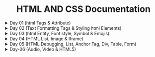 
<div align="center">
<h1>HTML AND CSS Documentation</h1>
</div>
<details>
<summary>Day 01 (html Tags & Attribute)</summary>

### 1. **Tags and Attributes**
    
HTML tags define the structure of the webpage. Attributes provide additional information about elements.
    
### Types of Tags:
    
- **Container Tag**: A tag that has both an opening and closing part.
        - Example:
        In this example, the `<p>` tag is a container tag with an opening tag `<p>` and a closing tag `</p>`.
            
    ```html
            <p>Content goes here</p>
            
    ```
            
    - **Empty Tag**: A tag that doesn’t require a closing tag.
        - Example:
        The `<hr>` tag is an empty tag that creates a horizontal line.
            
            ```html
            <hr>
            
            ```
            
    
    ### Tag Syntax:
    
    - **Opening Tag**: The starting part of an element. It contains the tag name enclosed in angle brackets. Example: `<h1>`.
    - **Closing Tag**: The ending part of an element. It is similar to the opening tag but includes a forward slash. Example: `</h1>`.
    - **Element**: The entire structure including the opening tag, content, and closing tag.
        - Example: `<h1>HTML Day 01</h1>`. This is an element consisting of the `<h1>` opening tag, content, and `</h1>` closing tag.
    
    ### Why Do We Use Attributes?
    
    Attributes provide additional information about an element, such as how it should behave or appear. They are written inside the opening tag. For example:
    
    ```html
    <h3 align="center">Day 01</h3>
    
    ```
    
    Here, the `align` attribute centers the heading text.
    
    ---
    
    ### 2. **Inside the `<head>` Tag**
    
    The `<head>` tag contains metadata and resources that are important for the browser but not directly displayed on the webpage. Let’s go over the different elements in the head.
    
    ### Metadata Tags:
    
    - **`<meta charset="UTF-8">`**: Defines the character set for the document as UTF-8, which supports multiple languages and characters.
        - Code:
            
            ```html
            <meta charset="UTF-8">
            
            ```
            
    - **`<meta http-equiv="X-UA-Compatible" content="ID=edge">`**: Ensures compatibility with the latest version of Internet Explorer.
        - Code:
            
            ```html
            <meta http-equiv="X-UA-Compatible" content="ID=edge">
            
            ```
            
    - **`<meta name="viewport" content="width=device-width, initial-scale=1.0">`**: Sets the viewport to match the device’s width and ensures the content is scaled properly on different screens.
        - Code:
            
            ```html
            <meta name="viewport" content="width=device-width, initial-scale=1.0">
            
            ```
            
    - **`<meta name="description" content="html">`**: Provides a brief description of the webpage, which is used by search engines for ranking.
        - Code:
            
            ```html
            <meta name="description" content="html">
            
            ```
            
    - **`<meta name="keywords" content="html, HTML">`**: Contains keywords that describe the content of the webpage, helping search engines index the page.
        - Code:
            
            ```html
            <meta name="keywords" content="html, HTML">
            
            ```
            
    - **`<meta name="author" content="Tumpa Moni Mim">`**: Specifies the author of the webpage.
        - Code:
            
            ```html
            <meta name="author" content="Tumpa Moni Mim">
            
            ```
            
    
    ### Title Tag:
    
    The `<title>` tag defines the title of the webpage, which is displayed in the browser tab.
    
    - Code:
        
        ```html
        <title>Tumpa Moni Mim</title>
        
        ```
        
    
    ### Link Tag (Optional):
    
    If you want to link an external resource such as a CSS file, you use the `<link>` tag. This wasn’t included in your code, but an example would look like:
    
    - Code:
        
        ```html
        <link rel="stylesheet" href="styles.css">
        
        ```
        
    
    ### Style Tag (Optional):
    
    The `<style>` tag allows you to write internal CSS styles. Here’s an example:
    
    - Code:
        
        ```html
        <style>
            h1 {
                color: blue;
            }
        </style>
        
        ```
        
    
    ---
    
    ### 3. **Headings, Paragraphs, Align Attribute, and Horizontal Rule**
    
    ### Headings:
    
    There are six levels of headings in HTML, from `<h1>` (the largest) to `<h6>` (the smallest). Your code includes all of them:
    
    - Code:
        
        ```html
        <h1>HTML day 01</h1>
        <h2>HTML day 01</h2>
        <h3>HTML day 01</h3>
        <h4>HTML day 01</h4>
        <h5>HTML day 01</h5>
        <h6>HTML day 01</h6>
        
        ```
        
    
    ### Paragraph:
    
    Paragraphs in HTML are created using the `<p>` tag, which defines a block of text.
    
    - Code:
        
        ```html
        <p>Lorem ipsum dolor sit amet consectetur adipisicing elit...</p>
        
        ```
        
    
    ### Align Attribute:
    
    In your example, the `align` attribute is used in the `<h3>` tag to center the text. The `align` attribute has been deprecated in HTML5, and it's recommended to use CSS for alignment, but here’s how it works in your code:
    
    - Code:
        
        ```html
        <h3 align="center">Day 01</h3>
        
        ```
        
    
    ### Horizontal Rule (`<hr>`):
    
    The `<hr>` tag creates a horizontal line to visually separate content. It is an empty tag, so it doesn’t require a closing tag.
    
    - Code:
        
        ```html
        <hr>
        
        ```
        
    
    ---
    
    ### Full Example of Code:
    
    ```html
    <!DOCTYPE html>
    <html lang="en">
    <head>
        <meta charset="UTF-8">
        <meta name="viewport" content="width=device-width, initial-scale=1.0">
        <meta http-equiv="X-UA-Compatible" content="ID=edge">
        <meta name="description" content="html">
        <meta name="keywords" content="html, HTML">
        <meta name="author" content="Tumpa Moni Mim">
        <title>Tumpa Moni Mim</title>
    </head>
    <body>
    
        <h3 align="center">Day 01 <br>
            Basic Structure of HTML</h3>
        <hr>
    
        <!-- Headings -->
        <h1>HTML day 01</h1>
        <h2>HTML day 01</h2>
        <h3>HTML day 01</h3>
        <h4>HTML day 01</h4>
        <h5>HTML day 01</h5>
        <h6>HTML day 01</h6>
    
        <!-- Paragraph -->
        <p>Lorem ipsum dolor sit amet consectetur adipisicing elit. Recusandae, sequi iste quae error perferendis impedit eos...</p>
    
        <hr>
    
    </body>
    </html>
    ```
    
    ### Output of Code:
    
    ![1](https://i.imgur.com/imjkpuM.png)

</details>

<details>
<summary>Day 02 (Text Formatting Tags & Styling html Elements)</summary>

- 
    ### 1. **Styling HTML Elements**
    
    In this section, here are both internal CSS in the `<style>` tag and inline styles in the `<body>` and `<h1>` tags.
    
    ### Example: Body Styling
    
    ```html
    <body style="color: white;">
    ```
    
    ### **Property**:
    
    - The **property** in CSS refers to an aspect or characteristic of the element that you want to style or control. It describes **what** you want to change, such as the color, font size, width, or margin of an HTML element.
    
    ### **Value**:
    
    - The **value** in CSS specifies **how** you want to change the property. It defines the actual setting for the property, like the specific color, size, or spacing. Values are specific to the property they are assigned to, and different properties can accept different types of values.
    - **Property**: `color`
    - **Value**: `white`
    - **Explanation**: This inline CSS is setting the default text color for the entire page to white. Inline styling applies only to the specific element it is defined on.
    
    ### Example: Styling in `<style>` tag
    
    ```html
    h1 {
      color: rgb(255, 255, 255);
      text-align: center;
    }
    ```
    
    - **Property**: `color`
    - **Value**: `rgb(255, 255, 255)`
    - **Explanation**: This defines the color of the `<h1>` text using the RGB color code for white.
    - **Property**: `text-align`
    - **Value**: `center`
    - **Explanation**: Aligns the text to the center of the page.
    
    ---
    
    ### 2. **Text Formatting Tags**
    
    ### a) **Bold and Strong**
    
    ```html
    <b>This is a bold Text</b> <br>
    <strong>This is strong Text </strong><br>
    ```
    
    - **`<b>`**: Displays the text in bold. It is primarily used for visual styling, without implying importance.
    - **`<strong>`**: Also displays text in bold, but this tag has semantic meaning, indicating that the text is of strong importance.
    
    ### b) **Italic and Emphasized Text**
    
    ```html
    <i>This is a italic text</i> <br />
    <em>This is an emphasize text</em> <br />
    ```
    
    - **`<i>`**: Italicizes the text. It’s mainly used for styling purposes without conveying emphasis.
    - **`<em>`**: Italicizes the text and adds emphasis to it, implying that the text is important.
    
    ### c) **Underline**
    
    ```html
    <u>This is an italic text</u> <br />
    ```
    
    - **`<u>`**: Underlines the text. It's used to emphasize or draw attention to a specific part of the text.
    
    ### d) **Superscript and Subscript**
    
    ```html
    (a+b) <sup>2</sup>=a<sup>2</sup>+2ab+b <sup>2</sup> <br>
    H<sub>2</sub>O <br>
    ```
    
    - **`<sup>`**: Superscript text. It raises the text slightly above the normal text level, useful for powers or footnotes (e.g., a²).
    - **`<sub>`**: Subscript text. It lowers the text below the normal text line, often used for chemical formulas (e.g., H₂O).
    
    ### e) **Preformatted Text**
    
    ```html
    <pre>
        This is a
          life changing documentation
        Read,learn, enjoy
          ofcourse share with others
    </pre>
    
    ```
    
    - **`<pre>`**: Preformatted text. The text inside this tag maintains all spaces and line breaks, displaying it exactly as written in the code.
    
    ### f) **Strike-through Text**
    
    ```html
    <strike>This is a strike text</strike><br>
    
    ```
    
    - **`<strike>`**: Draws a line through the text, indicating that it's no longer valid or has been "struck out."
    
    ### g) **Deleted Text**
    
    ```html
    <del>This is a deleted text</del> <br />
    ```
    
    - **`<del>`**: Displays text with a line through it, marking it as deleted or no longer relevant.
    
    ### h) **Abbreviation**
    
    ```html
    <abbr title="google is a search engine">Google</abbr> <br />
    
    ```
    
    - **`<abbr>`**: Defines an abbreviation or acronym. When the user hovers over the text (Google), the full meaning or explanation appears (e.g., "google is a search engine").
    
    ### i) **Address**
    
    ```html
    <address>561, ABC road, Dhaka-1216, Bangladesh</address><br>
    
    ```
    
    - **`<address>`**: Used to display contact information or address. It's typically styled in italics and may include email, physical address, or any contact details.
    
    ### j) **Blockquote**
    
    ```html
    <blockquote>
        <p>Lorem ipsum dolor sit amet, consectetur adipiscing elit. Sed varius</p>
        <footer>John Doe</footer>
    </blockquote>
    
    ```
    
    - **`<blockquote>`**: Defines a section quoted from another source. Browsers typically indent this section.
    - **`<footer>`**: Represents the source of the quotation (e.g., John Doe) at the end of the blockquote.
    
    ---
    
    ### 3. **Combining Tags**
    
    You can combine tags inside one another to apply multiple formatting styles.
    
    ### Example: Bold and Italic Combined
    
    ```html
    <b>bold. <i> italic and bold</i></b> <br />
    
    ```
    
    - **Explanation**: This text combines both the `<b>` and `<i>` tags, making "bold." bold and "italic and bold" both italicized and bold.
    
    ### 4. **Line Breaks**
    
    In between most of the examples, you have included the `<br>` tag, which adds a line break between different text elements.
    
    ### Example:
    
    ```html
    <br>
    ```
    
    - **`<br>`**: Adds a break between lines of text.
    
    ---
    
    ### Full Comment of Code:
    
    ```html
    <!DOCTYPE html>
    <html lang="en">
    <head>
        <meta charset="UTF-8">
        <meta http-equiv="X-UA-Compatible" content="chrome">
        <meta name="viewport" content="width=device-width, initial-scale=1.0">
        <title>Styling HTML Elements</title>
        <style>
            /* Set background color of the entire page */
            body {
              background-color: #323032; /* Property: background-color, Value: #323032 (dark grey) */
            }
    
            /* Style for the h1 header */
            h1 {
              color: rgb(255, 255, 255); /* Property: color, Value: rgb(255, 255, 255) for white */
              text-align: center; /* Property: text-align, Value: center (aligns text in the middle of the page) */
            }
          </style>
    </head>
    <body style="color: white;"> <!-- Inline styling, color property set to white for the body text -->
        <h1 style="color: white;">Bangladesh</h1> <!-- Inline styling for h1 header, color set to white -->
    
        <!-- Bold and strong tags are quite similar -->
        <b>This is a bold Text</b> <br> <!-- Bold text using <b> tag -->
        <strong>This is strong Text </strong><br> <!-- Strong importance, also makes text bold -->
    
        <!-- Italic and emphasize tags are quite similar -->
        <i>This is an italic text</i> <br /> <!-- Italic text using <i> tag -->
        <em>This is an emphasize text</em> <br /> <!-- Emphasize text, also makes it italicized -->
    
        <!-- Underline text -->
        <u>This is an underline text</u> <br /> <!-- Underlines the text using <u> tag -->
    
        <!-- Tags can be nested inside each other -->
        <b>bold. <i> italic and bold</i></b> <br /> <!-- Combines bold and italic styles -->
    
        <!-- Strike-through text -->
        <strike>This is a strike text</strike><br> <!-- Adds a strike-through line over the text -->
    
        <!-- Superscript example -->
        (a+b) <sup>2</sup>=a<sup>2</sup>+2ab+b <sup>2</sup> <br> <!-- Superscript for mathematical power -->
    
        <!-- Subscript example -->
        H<sub>2</sub>O <br> <!-- Subscript for chemical formulas like H2O -->
    
        <!-- Highlight important text -->
        <mark>Important task should be highlighted</mark> <br /> <!-- Highlights text with background color -->
    
        <!-- Deleted text -->
        <del>This is a deleted text</del> <br /> <!-- Displays text with a line through it, indicating deletion -->
    
        <!-- Preformatted text, maintains spaces and line breaks -->
        <pre>
            This is a
              life-changing documentation
            Read, learn, enjoy
              of course, share with others
        </pre> <!-- Preformatted text preserves the original formatting -->
    
        <!-- Abbreviation with a tooltip -->
        <abbr title="Google is a search engine">Google</abbr> <br> <!-- Abbreviation with a full explanation on hover -->
    
        <!-- Address block -->
        <address>561, ABC road, Dhaka-1216, Bangladesh</address><br> <!-- Used for contact information or physical address -->
    
        <!-- Blockquote, typically indented -->
        <blockquote>
            <p>Lorem ipsum dolor sit amet, consectetur adipiscing elit. Sed varius</p> <!-- Quoted text -->
            <footer>John Doe</footer> <!-- Source of the quote -->
        </blockquote>
    
    </body>
    </html>
    ```
    
    ### Output of Code: 
    ![1](https://i.imgur.com/N92Y1z3.png)
</details>

<details>
    <summary>Day 03 (html Entity, Font style, Symbol & Emojis) </summary>

- 
    ### Description:
    
    1. **Bangla Writing:**
        
        ```html
        <h4>শুভ রাত্রি</h4>
        
        ```
        
        - This line displays the text "শুভ রাত্রি" (meaning "Good Night" in Bengali) inside an `<h4>` heading tag, written using the **Avro keyboard** for typing Bengali.
    2. **Entities:**
        - Entities are used to display special characters in HTML that have reserved meanings. For example, `&lt;` is used to display `<` and `&gt;` to display `>`.
        
        ```html
        <p>Hello &nbsp; &nbsp; &nbsp; Bangladesh</p>
        &lt; hello &gt;<p>
        &ltcc;Hi&gtcc;<p>
        &DoubleVerticalBar; Bye Bye &DoubleVerticalBar;
        <footer>&copy; Tumpa Moni Mim</footer>
        
        ```
        
        - `&nbsp;`: Adds non-breaking spaces between "Hello" and "Bangladesh".
        - `&lt;` and `&gt;`: Displays the angle brackets `<` and `>` around the word "hello".
        - `&copy;`: Displays the copyright symbol © followed by "Tumpa Moni Mim".
        - `&DoubleVerticalBar;`: Displays the double vertical bar `‖`, used here in the phrase "Bye Bye".
    3. **Symbols and Emoji:**
        
        ```html
        &#9749;  <!-- Displays a coffee cup emoji ☕ -->
        &#11093; <!-- Displays a heavy large circle emoji ⭕ -->
        &#127803; <!-- Displays a sunflower emoji 🌻 -->
        
        ```
        
        - `&#9749;`: Displays the ☕ (coffee cup) emoji.
        - `&#11093;`: Displays the ⭕ (heavy large circle) emoji.
        - `&#127803;`: Displays the 🌻 (sunflower) emoji.
    4. **Font Styling:**
        
        ```html
        <p style="background-color: rgb(50, 49, 49); color: white; font-size: 28px; font-family: monospace;">Font Style</p>
        
        ```
        
        - This paragraph uses inline styling to apply specific font and background styles:
            - `background-color: rgb(50, 49, 49)`: Sets the background color to a dark shade.
            - `color: white`: Changes the text color to white.
            - `font-size: 28px`: Makes the font size 28 pixels.
            - `font-family: monospace`: Sets the font family to monospace, a fixed-width font where each character takes up the same amount of space.
    
    ---
    
    ### Entity Explanation:
    
    Entities are used in HTML to represent special characters that have a specific meaning in the markup language, preventing them from being interpreted as part of the code. Here are some of the entities used in the code:
    
    - ****: Represents a non-breaking space, useful for adding extra spaces between text without collapsing.
    - **©**: Represents the copyright symbol `©`.
    - **<**: Represents the less-than symbol `<`.
    - **>**: Represents the greater-than symbol `>`.
    - **∥**: Represents the double vertical bar symbol `‖`, used as a separator.
    
    ### Symbols & Emoji:
    
    HTML allows you to represent symbols and emoji using numeric character references, such as `&#9749;` for the ☕ (coffee cup) emoji. These are typically displayed as visual symbols across different platforms.
    
    ### Font Styling:
    
    Font styling controls the visual appearance of text. In the given code:
    
    - Background color (`background-color`) defines the background shade of the text.
    - Text color (`color`) defines the color of the text itself.
    - Font size (`font-size`) determines how large the text appears.
    - Font family (`font-family`) sets the style of the text, with "monospace" providing equal space for each character, useful for readability in code or aligned text.
    
    **Sources for adding symbol, icons and emoji**
    
    - Unicode character website: [https://unicode-table.com/en/](https://unicode-table.com/en/)
    - W3School emoji link: [https://www.w3schools.com/charsets/ref_emoji.asp](https://www.w3schools.com/charsets/ref_emoji.asp)
    - iconfinder icon link: [https://www.iconfinder.com/](https://www.iconfinder.com/)
    - Pick image from [unsplash](https://unsplash.com/)
    - Choose color from
        - [colorhunt](https://colorhunt.co/)
        - [imagecolorpicker](https://imagecolorpicker.com/)
        - [htmlcolorcodes](https://htmlcolorcodes.com/)
    
    ### Code Snippet:
    
    ```html
    <!DOCTYPE html>
    <html lang="en">
    <head>
        <meta charset="UTF-8">
        <meta name="viewport" content="width=device-width, initial-scale=1.0">
        <title>Document</title>
    </head>
    <body>
    
        <!-- Bangla writing -->
        <h4>শুভ রাত্রি</h4>
    
        <!-- entity -->
        <p>Hello &nbsp; &nbsp; &nbsp; Bangladesh</p>
        &lt; hello &gt;<p>
        &ltcc;Hi&gtcc;<p>
        &DoubleVerticalBar; Bye Bye &DoubleVerticalBar;
        <footer>&copy; Tumpa Moni Mim</footer>
    
        <!-- symbol and emoji -->
    
        &#9749;
        &#11093;
        &#127803;
    
        <!-- font styling -->
    
        <p style="background-color: rgb(50, 49, 49); color: white; font-size: 28px; font-family: monospace;">Font Style</p>
    </body>
    </html>
    
    ``` 
    ### Output of Code: 
    ![1](https://i.imgur.com/h1ElZcO.png)
</details>
<details>
<summary>Day 04 (HTML List, Image & Iframe)</summary>
   
- 
    ### **1. LISTS in HTML**
    
    HTML supports two main types of lists: Ordered and Unordered lists.
    
    ### **Ordered List (`<ol>`)**
    
    - **Description**: An ordered list is used to display items in a specific order. Each item in the list is numbered by default, but we can change the numbering style using attributes.
    - **Attributes**:
        - **start**: This attribute specifies the number (or letter) the list should start from. By default, ordered lists start at 1, but you can change it to any number or letter.
        - **type**: This attribute changes the numbering style of the list. It can be:
            - `1` for regular numbers (default).
            - `a` for lowercase letters.
            - `A` for uppercase letters.
            - `i` for lowercase Roman numerals.
            - `I` for uppercase Roman numerals.
    - **Example**:
        
        ```html
        <!--Regular Ordered List-->
        <h2>Courses List</h2>
        <ol>
        	<li>Operating System</li>
        	<li>Software Engineering</li>
          <li>Graphics Design</li>
        </ol>
        
        <!--Ordered List Starting at 4-->
        <h2>Additional Courses List</h2>
        <ol start="4">
          <li>Theory of Computing</li>
          <li>AI</li>
          <li>Web3 Programming</li>
        </ol>
        
        <!--Lowercase Letters-->
        <h2>a Courses</h2>
        <ol type="a">
        	<li>Sociology</li>
          <li>Psychology</li>
        </ol>>
        
        <!--Uppercase Letters-->
        <h2>A Courses</h2>
        <ol type="A">
        	<li>Physic</li>
        	<li>Chemistry</li>
        </ol>
        
        <h2>Roman Numerals</h2>
        <ol type="I">
          <li>Country</li>
          <li>City</li>
        </ol>
        
        ```
        
        In these examples:
        
        - The first list is a simple numbered list starting at 1.
        - The second list starts numbering at 4 instead of 1.
        - The third list uses lowercase letters (`a, b, c...`) instead of numbers.
        - The fourth list uses uppercase letters ( `A, B, C...` ).
        - The last list uses  Roman numerals (`I, II, III...`).
    
    ### **Unordered List (`<ul>`)**
    
    - **Description**: An unordered list is used when the order of items doesn’t matter. Instead of numbers, it uses bullets or other symbols to display each list item.
    - **Attributes**:
        - **type**: This attribute defines the bullet style for the list. It can be:
            - `disc` for solid bullet points (default).
            - `circle` for hollow circle bullets.
            - `square` for square bullets.
    - **Example**:
        
        ```html
        <!--Regular Unordered List-->
        <h2>Fruit</h2>
        <ul>
        	<li>Mango</li>
        	<li>Guava</li>
        </ul>
        
        <!--Circle Bullets-->
        <h2>Color</h2>
        <ul type="circle">
        	<li>Red</li>
        	<li>Purple</li>
        </ul>
        
        <!--Square Bullets-->
        <h2>Flower</h2>
        <ul type="square">
        	<li>Lavender</li>
        	<li>Tulip</li>
        </ul>
        
        ```
        
        In these examples:
        
        - The first list uses the default solid bullet.
        - The second list uses hollow circle bullets.
        - The third list uses square-shaped bullets.
    
    ### **Nested List**

    A **nested list** is a list within another list, and it is represented in HTML using `<ul>` (unordered list) or `<ol>` (ordered list) tags. In this case, you used an unordered list `<ul>`. Each item in the list is marked by a bullet point.

    - **Outer List**:
    - The outer list has two main categories:
        1. **Frontend Development**: Focuses on the development of the user interface (UI).
        2. **Backend Development**: Handles the server-side, databases, and application logic.
    - **Inner Lists**:
    - **Frontend Development**:
        - Contains three technologies:
            1. **HTML**: The language used to structure the content on a webpage.
            2. **CSS**: The styling language to design and layout web pages.
            3. **JavaScript**: A programming language for adding interactivity.
    - **Backend Development**:
        - Contains two technologies for server-side development:
            1. **Node.js**: A JavaScript runtime that allows server-side scripting.
            2. **Express.js**: A web framework for Node.js to build web applications.
        - Another nested list is inside **Backend Development** for **Databases**, containing:
            1. **MySQL**: A relational database management system.
            2. **MongoDB**: A NoSQL database system for handling large amounts of unstructured data.

    ### **Definition List**

    A **definition list** is a list of terms and their corresponding definitions. It is represented in HTML using `<dl>` (definition list), `<dt>` (definition term), and `<dd>` (definition description) tags.

    - **Terms and Descriptions**:
    - **HTML**:
        - **Term**: HyperText Markup Language.
        - **Description**: It is the standard language used to create and structure web pages.
    - **CSS**:
        - **Term**: Cascading Style Sheets.
        - **Description**: It is used to add styles like colors, fonts, and layout to HTML elements.
    - **JavaScript**:
        - **Term**: A programming language.
        - **Description**: It allows you to create dynamic, interactive effects such as animations, form validations, and real-time updates on web pages.
    ---
    
    ### **2. IMAGE Tag (`<img>`)**
    
    The `<img>` tag is used to insert an image into your HTML document. It is a self-closing tag, which means it doesn't need a closing tag like `<img></img>`.
    
    - **Attributes**:
        - **src**: Specifies the source of the image, either from your local files (e.g., `cat.jpg`) or from a web URL (e.g., `https://example.com/image.jpg`).
        - **alt**: Provides alternative text that describes the image if it can't be displayed (useful for accessibility).
        - **height** and **width**: Control the size of the image in pixels.
        - **border**: Adds a border around the image. You can specify the width of the border in pixels.
        - **title**: Displays a tooltip text when you hover over the image.
        - **align**: Specifies the alignment of the image (e.g., `left`, `right`, `center`).
        - **vspace**: Adds vertical spacing around the image (above and below).
        - **hspace**: Adds horizontal spacing around the image (left and right).
    - **Example**:
        
        ```html
        <h2>Image with Border, Spacing, and Title</h2>
         <img src="cat.jpg" alt="Cat" height="300px" width="400px" border="20px" title="Tumpa" align="left" hspace="20px" vspace="20px" >
        
        ```
        
        **Explanation**:
        
        - `src="cat.jpg"`: Loads an image named `cat.jpg` from the same folder.
        - `alt="Cat"`: Displays this text if the image cannot be loaded.
        - `height="300"` and `width="400"`: Sets the image size to 300x400 pixels.
        - `border="20"`: Adds a 20-pixel wide border around the image.
        - `title="Tumpa"`: Displays "Tumpa" when you hover over the image.
        - `align="left"`: Aligns the image to the left side of the content.
        - `hspace="20"` and `vspace="20"`: Adds 20px of space around the image horizontally and vertically.
    
    ---
    
    ### **3. IFRAME (`<iframe>`)**
    
    An iframe is used to embed other HTML documents or web content within your current webpage. It's like showing a mini browser window inside your page.
    
    - **Attributes**:
        - **src**: Specifies the URL of the page or content to display inside the iframe.
        - **height** and **width**: Set the height and width of the iframe in pixels.
        - **frameborder**: Defines whether or not the iframe should have a border (`1` for yes, `0` for no).
        - **allowfullscreen**: Allows the iframe to display content in full-screen mode (commonly used for videos).
        - **referrerpolicy**: Specifies how much information about the current page is sent to the embedded content.
    
    ### **Embedding a YouTube Video**
    
    You can use an iframe to embed a YouTube video by specifying the video URL.
    
    - **Example**:
        
        ```html
        <h2>Embedded YouTube Video</h2>
        <iframe width="400" height="300" src="https://www.youtube.com/embed/zsYMgmb2oCM?si=_bkWRcEtnom1lMef" title="YouTube video player" frameborder="0" allow="accelerometer; autoplay; clipboard-write; encrypted-media; gyroscope; picture-in-picture; web-share" referrerpolicy="strict-origin-when-cross-origin" allowfullscreen>
        </iframe>
        
        ```
        
        **Explanation**:
        
        - `src="<https://www.youtube.com/embed/zsYMgmb2oCM?si=_bkWRcEtnom1lMef>"`: The link to the YouTube video you want to embed.
        - `allowfullscreen`: Allows the user to view the video in full-screen mode.
        - The other attributes control the size and behavior of the iframe.
    
    ### **Embedding a Website**
    
    You can also embed a webpage in an iframe.
    
    - **Example**:
        
        ```html
        <h2>Embedded Prothom Alo Website</h2>
        <iframe src="<https://www.prothomalo.com/>" frameborder="0" height="300" width="400">
        </iframe>
        
        ```
        
        **Explanation**:
        
        - `src="<https://www.prothomalo.com/>"`: Embeds the homepage of the Prothom Alo website.
        - The `frameborder="0"` removes the border around the iframe.
        - `height="300"` and `width="400"` control the size of the iframe.
    
    ---
    
    ### **Summary**
    
    - **Lists**: HTML supports ordered (`<ol>`) and unordered (`<ul>`) lists. Ordered lists are numbered, while unordered lists use bullets.
    - **Image Tag (`<img>`)**: This tag embeds images in your webpage. You can control the image size, add borders, and position it using attributes like `src`, `alt`, `height`, `width`, etc.
    - **Iframe (`<iframe>`)**: Iframes are used to embed external content like websites or videos into your webpage. You can adjust the size and appearance using attributes like `src`, `height`, `width`, and `frameborder`.

    ### Output of Code: 
    ![1](https://i.imgur.com/Qjgar8a.png)
    ![3](https://i.imgur.com/MEnzw0N.png)
    ![2](https://i.imgur.com/0rnO2AW.png)

</details>

<details>
    <summary>Day 05 (HTML Debugging, List, Anchor Tag, Div, Table, Form)</summary>
    
-   ## **Debugging**
    
    
    - Inspect Element: Within the browser developer tools, the "Inspect Element" feature allows you to examine and modify the HTML structure in real-time. You can navigate through the document tree, view CSS styles, and experiment with changes to identify and fix layout or formatting issues.
    - Use Comments: Insert comments (`<!-- ... -->`) within your HTML code to temporarily remove or isolate sections of code that might be causing issues. This helps you narrow down the problematic area and identify the source of the problem.
    - After writing your html code you can check the validity on this website [https://validator.w3.org/](https://validator.w3.org/)
    
    ## **Lists in HTML with Attributes**
    
    Lists in HTML are used to group related items together. HTML provides various types of lists to represent different kinds of information: ordered lists, unordered lists, and definition lists. Each type of list has attributes that can modify its behavior or appearance. Here’s a detailed explanation of each type with relevant attributes:
    
    ### **Ordered List (`<ol>`)**
    
    An ordered list is created to list programming subjects. There are two `<ol>` tags:
    
    - The first list starts with items numbered 1, 2, and 3.
    - The second list starts at number 4, containing links (both internal and external).
    
    **Key Code Snippet for Ordered List:**
    
    ```html
    <h1>Subject List</h1>
    <ol>
        <li>C</li>
        <li>C++</li>
        <li>OOP</li>
    </ol>
    
    ```
    
    ### **Unordered List (`<ul>`)**
    
    The unordered list is created using the `<ul>` tag, with each subject represented as an item in the list (`<li>`). The list contains three subjects:
    
    - PHP
    - Java
    - Web3
    
    An unordered list is used because there is no specific ranking or order of importance among the items.
    
    **Code Snippet:**
    
    ```html
    <ul>
        <li>PHP</li>
        <li>Java</li>
        <li>Web3</li>
    </ul>
    
    ```
    
    - The `<ul>` element creates the list, and the `<li>` elements represent the individual items (subjects) in the list.
    - Unordered lists typically display with bullet points.
    
    ---
    
    ### **Hyperlinks**
    
    Links are a fundamental aspect of web navigation, enabling users to move from one webpage to another or to different sections within a page. HTML uses anchor tags (`<a>`) to create hyperlinks. Here’s an in-depth look at links and navigation:
    
    ### **Attributes Used in Anchor Tags:**
    
    1. **`href`**:
        - **Description:** Specifies the URL or file path that the link points to. It is required for all anchor tags.
        - **Example:**
            
            ```html
            <a href="list.html">Internal Hyperlink</a>
            
            ```
            
    2. **`target`**:
        - **Description:** Specifies where to open the linked document. The common values are:
            - `_blank`: Opens the link in a new tab or window.
            - `_self`: Opens the link in the same tab or window (default behavior).
            - `_parent`: Opens the link in the parent frame.
            - `_top`: Opens the link in the full body of the window.
        - **Example:**
            
            ```html
            <a href="<https://github.com/tumpamim07>" target="_blank">External Hyperlink</a>
            
            ```
            
    3. **`title`** (Optional):
        - **Description:** Provides additional information about the link, often displayed as a tooltip when the user hovers over the link.
        - **Example:**
            
            ```html
            <a href="list.html" title="View the list of subjects">Title of Hyperlink</a>
            
            ```
            
    4. **`download`** (Optional):
        - **Description:** When added, the link will prompt the user to download the file instead of navigating to it. The value of this attribute can define the default file name.
        - **Example:**
            
            ```html
            <a href="html_tutorial.pdf">Download PDF</a>
            ```
            
    5. **`type`** (Optional):
        - **Description:** Specifies the media type of the linked document. This is helpful when linking to files other than HTML, such as images or documents.
        - **Example:**
            
            ```html
            <a href="image.png" type="image/png">Image Link</a>
            
            ```
            
    
    ### **Full Example of Anchor Tag with All Attributes:**
    
    ```html
    <ol start="4">
          <li>
            <a href="list.html" target="_blank">Internal Hyperlink</a> (<a
              href="/accessible_table.html"
              >Table</a
            >
            <a href="/directory/contact.html">Contact</a>
            <a href="../Day-01 (HTML Tags & Attribute)/index.html"
              >Other Directory</a
            >) <br />
          </li>
    
          <li>
            <a href="https://github.com/tumpamim07" target="_blank"
              >External Hyperlink</a
            >
          </li>
          <li>
            <a href="list.html" title="View the list of subjects"
              >Title of Hyperlink</a
            >
          </li>
          <li><a href="html_tutorial.pdf">Download PDF</a></li>
          <li><a href="table.png" type="image/png">Image Link</a></li>
        </ol>
    ```
    
    ### Output of the Code
    ![anchot tag](https://i.imgur.com/HdkGvLG.png)
    
    ### **Summary of Attributes:**
    
    - **`href`**: Specifies the URL or path of the linked document.
    - **`target`**: Defines where to open the link (same window, new tab, etc.).
    - **`title`**: Adds a tooltip that appears when hovering over the link.
    - **`download`**: Prompts a download instead of navigating.
    - **`type`**: Defines the media type of the linked file.
    
    These attributes allow you to customize how the link behaves and provides extra information for the user and browser.
    
    ### **`<div>` Elements with Inline Styling**
    
    Three `<div>` elements are used to create sections, each with a different background color, height, and width. Inline CSS is used for the following properties:
    
    - `background-color`: Sets the background color for each div.
    - `height`: Specifies the height of each div (100px).
    - `width`: Makes each div fill the entire width of the page (`100%`).
    
    **Key Code Snippet for `<div>` Elements:**
    
    ```html
    <div id="div1" style="background-color: rgb(248, 121, 16); height: 100px; width: 100%;">
        <p>Inside div 1</p>
    </div>
    
    <div id="div2" style="background-color: rgb(140, 72, 247); height: 100px; width: 100%;">
        <p>Inside div 2</p>
    </div>
    
    <div id="div3" style="background-color: rgb(242, 116, 194); height: 100px; width: 100%;">
        <p>Inside div 3</p>
    </div>
    
    ```
    
    ### Output of the Code
    ![index](https://i.imgur.com/XqLjVbW.png)
    
    ---
    
    ### Table
    
    ### **`<table>` Tag:**
    
    The `<table>` tag defines an HTML table. In this case, it contains student details, and it's styled using the `style` defined inside the `<head>` tag.
    
    **Code Snippet:**
    
    ```html
    <table>
        <caption>Student Details</caption>
        <thead>
            <tr>
                <th>ID</th>
                <th>Name</th>
                <th>GPA</th>
            </tr>
        </thead>
        <tbody>
            <tr>
                <td>1</td>
                <td>Urmi</td>
                <td>3.98</td>
            </tr>
            <tr>
                <td>02</td>
                <td>Nila</td>
                <td>3.99</td>
            </tr>
            <tr>
                <td>03</td>
                <td>Nira</td>
                <td>3.74</td>
            </tr>
        </tbody>
    </table>
    
    ```
    
    ### **`<caption>` Tag:**
    
    The `<caption>` tag adds a title to the table. It is used to describe the content of the table, making it more accessible and readable. In this case, the caption is *"Student Details"*.
    
    **Code Snippet:**
    
    ```html
    <caption>Student Details</caption>
    
    ```
    
    ### **`<thead>` Tag:**
    
    The `<thead>` tag is used to group the header content of the table. It contains the column headers, which provide a label for each column.
    
    **Code Snippet:**
    
    ```html
    <thead>
        <tr>
            <th>ID</th>
            <th>Name</th>
            <th>GPA</th>
        </tr>
    </thead>
    
    ```
    
    ### **`<tr>` Tag (Inside `<thead>`):**
    
    The `<tr>` tag defines a row in the table. In this case, it creates a single row for the column headers (ID, Name, GPA).
    
    **Code Snippet:**
    
    ```html
    <tr>
        <th>ID</th>
        <th>Name</th>
        <th>GPA</th>
    </tr>
    
    ```
    
    ### **`<th>` Tag:**
    
    The `<th>` tag defines a header cell in the table. It is typically bold and centered by default. In this case, the `<th>` tags are used for the three column headers: ID, Name, and GPA.
    
    **Code Snippet:**
    
    ```html
    <th>ID</th>
    <th>Name</th>
    <th>GPA</th>
    
    ```
    
    ### **`<tbody>` Tag:**
    
    The `<tbody>` tag groups the body content of the table, i.e., the actual data (rows) under the headers. Each row contains the student data.
    
    **Code Snippet:**
    
    ```html
    <tbody>
        <tr>
            <td>1</td>
            <td>Urmi</td>
            <td>3.98</td>
        </tr>
        <tr>
            <td>02</td>
            <td>Nila</td>
            <td>3.99</td>
        </tr>
        <tr>
            <td>03</td>
            <td>Nira</td>
            <td>3.74</td>
        </tr>
    </tbody>
    
    ```
    
    ### **`<tr>` Tag (Inside `<tbody>`):**
    
    Each `<tr>` tag inside the `<tbody>` tag represents a row of data for the students. Each row corresponds to one student's details, containing three cells: ID, Name, and GPA.
    
    **Code Snippet:**
    
    ```html
    <tr>
        <td>1</td>
        <td>Urmi</td>
        <td>3.98</td>
    </tr>
    
    ```
    
    ### **`<td>` Tag:**
    
    The `<td>` tag defines a standard data cell in a table. It is used inside the `<tr>` tag to contain individual pieces of data. In this case, the data includes the student IDs, names, and GPAs.
    
    **Code Snippet:**
    
    ```html
    <td>1</td>
    <td>Urmi</td>
    <td>3.98</td>
    
    ```
    
    ### Summary:
    
    - **`<table>`**: Defines the table structure.
    - **`<caption>`**: Adds a title to the table.
    - **`<thead>`**: Contains the table headers (`<th>` for each column).
    - **`<tbody>`**: Contains the actual data rows (`<td>` for each cell).
    - **`<tr>`**: Creates rows in the table.
    - **`<td>` and `<th>`**: Define individual cells, with `<th>` used for headers and `<td>` for data.
    
    ### **CSS Styling Explanation (Applied to the Table Elements):**
    
    - **Table Style:**
        - `border: 2px solid black;`: Adds a black border around the table and cells.
        - `border-spacing: 15px;`: Adds 15px spacing between table cells.
        - `height` and `width`: Set the table's dimensions.
    - **`th, td` Style:**
        - `padding: 15px;`: Adds padding inside the table cells to make the content more readable.
        - `border: 2px solid black;`: Each cell has a 2px black border.
    - **`tr` Style:**
        - `text-align: center;`: Centers the text inside each row.
    
    ---
    
    ### **Complete Code:**
    
    Here’s the complete body of the table along with all the key tags described above:
    
    ```html
    <body>
        <!-- table -->
        <table>
            <caption>Student Details</caption>
            <thead>
                <tr>
                    <th>ID</th>
                    <th>Name</th>
                    <th>GPA</th>
                </tr>
            </thead>
            <tbody>
                <tr>
                    <td>1</td>
                    <td>Urmi</td>
                    <td>3.98</td>
                </tr>
    
                <tr>
                    <td>02</td>
                    <td>Nila</td>
                    <td>3.99</td>
                </tr>
    
                <tr>
                    <td>03</td>
                    <td>Nira</td>
                    <td>3.74</td>
                </tr>
            </tbody>
        </table>
    </body>
    
    ```
    
    ### Output of the Code
    ![table](https://i.imgur.com/3eqhM0u.png)
    
    ---
    
    ### `colspan` and `rowspan` in HTML Tables
    
    ### 1. **`colspan`** (Column Span)
    
    The `colspan` attribute allows a cell to span across multiple columns.
    
    ### Example:
    
    Let's look at a table with the `colspan` attribute:
    
    ```html
    <table>
        <thead>
            <tr>
                <th>ID</th>
                <th>Name</th>
                <th colspan="2">Phone</th> <!-- spans across 2 columns -->
            </tr>
        </thead>
        <tbody>
            <tr>
                <td>001</td>
                <td>Urmi</td>
                <td>014</td>
                <td>017</td>
            </tr>
            <tr>
                <td>002</td>
                <td>Niya</td>
                <td>013</td>
                <td>017</td>
            </tr>
        </tbody>
    </table>
    
    ```
    
    - The table header `Phone` spans across two columns because of `colspan="2"`.
    - This means that instead of having separate headers for each phone number, you have one `Phone` header that covers two data columns.
    - The rows beneath it (`Urmi` and `Niya`) have two separate columns for phone numbers.
    
    ---
    
    ### 2. **`rowspan`** (Row Span)
    
    The `rowspan` attribute allows a cell to span across multiple rows.
    
    ### Example:
    
    Now, let's look at an example with `rowspan`:
    
    ```html
    <table>
        <thead>
            <tr>
                <th>ID</th>
                <th>Name</th>
                <th colspan="2">Phone</th> <!-- spans across 2 columns -->
            </tr>
        </thead>
        <tbody>
            <tr>
                <td>001</td>
                <td>Urmi</td>
                <td>014</td>
                <td rowspan="3">017</td> <!-- spans across 3 rows -->
            </tr>
            <tr>
                <td>002</td>
                <td>Niya</td>
                <td>013</td>
            </tr>
            <tr>
                <td>003</td>
                <td>Rubi</td>
                <td>014</td>
            </tr>
        </tbody>
    </table>
    
    ```
    
    - The cell containing the value `017` in the third column is using `rowspan="3"`, meaning it spans across 3 rows.
    - So, instead of having the `017` value appear in each row individually, it appears only once and stretches across all three rows.
    
    ---
    
    ### Key Differences:
    
    - **`colspan`** is used when you want a cell to span multiple columns (horizontal stretching).
    - **`rowspan`** is used when you want a cell to span multiple rows (vertical stretching).
    
    ### Example Visualization:
    
    If you visualize the table structure, the first table with `colspan` will look like this:
    
    For `rowspan`, the table looks like this:
    
    In this second table, `017` spans vertically across all three rows.
    
    ### Conclusion:
    
    - **`colspan`** is used to combine multiple columns under one cell.
    - **`rowspan`** is used to combine multiple rows under one cell.
    
    ### Output of the Code
    ![rowspan colspan](https://i.imgur.com/Qx9jor3.png)
    
    ---
    
    ### Accessible HTML Table
    
    Accessibility in web design ensures that websites are usable by people of all abilities and disabilities. An accessible table provides clear structure and semantics so screen readers and other assistive technologies can easily interpret the data.
    
    ### Key Components for Accessibility:
    
1. **`<caption>` Element**:
    The `<caption>` element provides a description or title for the table. It helps screen readers understand the table's purpose.
        
    ```html
        <caption>Students Info</caption>
        
    ```
        
    - This caption, "Students Info", gives context to what the table represents.

2. **`<colgroup>` and `<col>`**:
    The `<colgroup>` and `<col>` elements allow you to apply styles or properties to specific columns. This enhances readability and helps assistive technologies identify column structures.
        
    ```html
        <colgroup>
            <col span="3" style="background-color: burlywood;" />
        </colgroup>
        
    ```
        
    - Here, the background color `burlywood` is applied to all three columns to help visually distinguish them. It improves clarity for users with visual impairments by providing a subtle visual cue.
3. **`<th>` with `scope` Attribute**:
    The `scope` attribute is used inside the `<th>` (table header) elements to explicitly define which cells the header refers to (columns or rows).
        
    ```html
        <thead>
            <tr>
                <th scope="col">ID</th>
                <th scope="col">Name</th>
                <th scope="col">GPA</th>
            </tr>
        </thead>
        
    ```
        
    - `scope="col"` tells assistive technologies that these headers apply to the columns. This is useful for visually impaired users using screen readers, allowing them to understand which header corresponds to which data in the columns.
4. **Row Headers with `scope="row"`**:
    The `<th>` tag is also used in the body of the table to identify row headers. These act as labels for the rows, and the `scope="row"` attribute ensures that screen readers associate the data cells in the row with this header.
        
    ```html
        <tr>
            <th scope="row">010</th>
            <td>Urmi</td>
            <td>3.99</td>
        </tr>
        
    ```
        
    - `scope="row"` tells screen readers that this header applies to the row it is in, so users can easily follow the data.
    
    ### Explanation of Accessibility Features:
    
    1. **`<caption>`**: Provides context about the table for all users, particularly useful for screen readers.
    2. **`scope="col"`**: Defines column headers, so screen readers know these headers apply to the columns.
    3. **`scope="row"`**: Defines row headers, so assistive technologies can connect the row data with the appropriate header.
    4. **`<colgroup>` and `<col>`**: Enhances readability by applying styles to entire columns.
    
    ### Benefits of Accessibility Features:
    
    - **Improved Usability**: By using proper headings and scopes, it ensures that all users, including those with disabilities, can navigate the table effectively.
    - **Screen Reader Support**: These features provide clear navigation paths for screen readers, helping users identify relationships between headers and data cells.
    - **Visual Distinction**: Applying styles like background colors can help users with visual impairments or color blindness to distinguish table sections more easily.
    
    ### Complete Code Example with Accessibility Features:
    
    ```html
    <!DOCTYPE html>
    <html lang="en">
    <head>
        <meta charset="UTF-8">
        <meta name="viewport" content="width=device-width, initial-scale=1.0">
        <title>Accessible Table</title>
    </head>
    <body>
        <header>
            <h1>HTML Table</h1>
        </header>
        <main>
            <table>
                <caption>Students Info</caption> <!-- Table caption for description -->
                <colgroup>
                    <col span="3" style="background-color: burlywood;" /> <!-- Styling columns -->
                </colgroup>
                <thead>
                    <tr>
                        <th scope="col">ID</th> <!-- Column header with scope="col" -->
                        <th scope="col">Name</th>
                        <th scope="col">GPA</th>
                    </tr>
                </thead>
                <tbody>
                    <tr>
                        <th scope="row">010</th> <!-- Row header with scope="row" -->
                        <td>Urmi</td>
                        <td>3.99</td>
                    </tr>
    
                    <tr>
                        <td scope="row">011</td>
                        <td>Tonny</td>
                        <td>3.55</td>
                    </tr>
    
                    <tr>
                        <td scope="row">010</td>
                        <td>Laizu</td>
                        <td>3.65</td>
                    </tr>
                </tbody>
            </table>
        </main>
    </body>
    </html>
    ```
    
    ### Output of the Code
    ![accessible_table](https://i.imgur.com/iCfeoPw.png)
    
    ---
    
    ### **Form Basics**
    
    Forms are essential for collecting user input on web pages. HTML provides a variety of elements to create forms and handle user input effectively. Here’s a detailed explanation of the form elements, input types, and form attributes:
    
    ### 1. **Text Input Field**
    
    ```html
    <label for="name">Name:</label>
    <input type="text" id="name" name="name">
    
    ```
    
    - **`<input type="text">`**: A single-line text box for inputting text.
    - **`name`**: Identifies the input field for data submission.
    - **`id`**: Used for the label to reference the input field.
    
    ---
    
    ### 2. **Password Input Field**
    
    ```html
    <label for="password">Password:</label>
    <input type="password" id="password" name="password">
    
    ```
    
    - **`<input type="password">`**: Masks the input with dots or asterisks, typically used for password entry.
    
    ---
    
    ### 3. **Email Input Field**
    
    ```html
    <label for="email">Email:</label>
    <input type="email" id="email" name="email">
    
    ```
    
    - **`<input type="email">`**: Ensures the input is in the format of an email (e.g., [name@example.com](mailto:name@example.com)).
    
    ---
    
    ### 4. **Date Input Field**
    
    ```html
    <label for="dob">Date of Birth:</label>
    <input type="date" id="dob" name="dob">
    
    ```
    
    - **`<input type="date">`**: Provides a date picker interface for selecting a date.
    
    ---
    
    ### 5. **Radio Buttons**
    
    ```html
    <label>Gender:</label>
    <input type="radio" id="male" name="gender" value="male">
    <label for="male">Male</label>
    <input type="radio" id="female" name="gender" value="female">
    <label for="female">Female</label>
    
    ```
    
    - **`<input type="radio">`**: Allows users to select one option from a group. All radio buttons with the same `name` are grouped together.
    
    ---
    
    ### 6. **Checkboxes**
    
    ```html
    <label>Choose your hobbies:</label>
    <input type="checkbox" id="reading" name="hobby" value="reading">
    <label for="reading">Reading</label>
    <input type="checkbox" id="traveling" name="hobby" value="traveling">
    <label for="traveling">Traveling</label>
    
    ```
    
    - **`<input type="checkbox">`**: Lets users select multiple options.
    
    ---
    
    ### 7. **Dropdown (Select Menu)**
    
    ```html
    <label for="country">Country:</label>
    <select id="country" name="country">
      <option value="us">USA</option>
      <option value="uk">UK</option>
      <option value="canada">Canada</option>
    </select>
    
    ```
    
    - **`<select>`**: Defines a dropdown list.
    - **`<option>`**: Defines the options inside the dropdown.
    
    ---
    
    ### 8. **Text Area**
    
    ```html
    <label for="comments">Comments:</label>
    <textarea id="comments" name="comments" rows="4" cols="50"></textarea>
    
    ```
    
    - **`<textarea>`**: Used for multi-line text input, such as comments or descriptions.
    
    ---
    
    ### 9. **File Input**
    
    ```html
    <label for="profile">Upload your profile picture:</label>
    <input type="file" id="profile" name="profile">
    
    ```
    
    - **`<input type="file">`**: Allows users to upload files (e.g., images, documents).
    
    ---
    
    ### 10. **Submit Button**
    
    ```html
    <input type="submit" value="Submit">
    
    ```
    
    - **`<input type="submit">`**: Submits the form data to the server.
    
    ---
    
    ### 11. **Reset Button**
    
    ```html
    <input type="reset" value="Reset">
    
    ```
    
    - **`<input type="reset">`**: Resets all form fields to their default values.
    
    ---
    
    ### 12. **Button**
    
    ```html
    <button type="button">Click Me</button>
    
    ```
    
    - **`<button>`**: Defines a clickable button, often used for JavaScript events or for submitting forms.
    
    ---
    
    ### **Example**
    
    ```html
    <!DOCTYPE html>
    <html lang="en">
    <head>
        <meta charset="UTF-8">
        <meta name="viewport" content="width=device-width, initial-scale=1.0">
        <title>Form Example</title>
    </head>
    <body>
        <form action="submit.php" method="post">
            <!-- Text Input -->
            <label for="name">Name:</label>
            <input type="text" id="name" name="name" required>
            <br><br>
    
            <!-- Email Input -->
            <label for="email">Email:</label>
            <input type="email" id="email" name="email" required>
            <br><br>
    
            <!-- Date Input -->
            <label for="dob">Date of Birth:</label>
            <input type="date" id="dob" name="dob">
            <br><br>
    
            <!-- Radio Buttons -->
            <label>Gender:</label>
            <input type="radio" id="male" name="gender" value="male">
            <label for="male">Male</label>
            <input type="radio" id="female" name="gender" value="female">
            <label for="female">Female</label>
            <br><br>
    
            <!-- Checkbox -->
            <label>Choose your hobbies:</label>
            <input type="checkbox" id="reading" name="hobby" value="reading">
            <label for="reading">Reading</label>
            <input type="checkbox" id="traveling" name="hobby" value="traveling">
            <label for="traveling">Traveling</label>
            <br><br>
    
            <!-- Dropdown -->
            <label for="country">Country:</label>
            <select id="country" name="country">
                <option value="us">USA</option>
                <option value="uk">UK</option>
                <option value="canada">Canada</option>
            </select>
            <br><br>
    
            <!-- Text Area -->
            <label for="comments">Comments:</label>
            <textarea id="comments" name="comments" rows="4" cols="50"></textarea>
            <br><br>
    
            <!-- File Upload -->
            <label for="profile">Upload your profile picture:</label>
            <input type="file" id="profile" name="profile">
            <br><br>
    
            <!-- Password Input -->
            <label for="password">Password:</label>
            <input type="password" id="password" name="password">
            <br><br>
    
            <!-- Submit Button -->
            <input type="submit" value="Submit">
    
            <!-- Reset Button -->
            <input type="reset" value="Reset">
        </form>
    </body>
    </html>
    ```
    
    **Common Input Types**:
    
    - `text`: Single-line text input.
    - `password`: Password input (masked characters).
    - `email`: Email address input.
    - `number`: Numeric input.
    - `date`: Date input.
    - `checkbox`: Checkbox input
    - `radio`: Radio button input.
    - `submit`: Submit button.
    - `reset`: Reset button.
    
    ---
    
    ### **Form Attributes**
    
    HTML form attributes define various behaviors and characteristics of a form element. Let's go through some of the most important form attributes with examples:
    
    ---
    
    ### 1. **`action` Attribute**
    
    - Specifies the URL where the form data will be sent upon submission.
    
    **Example:**
    
    ```html
    <form action="/submit_form.php">
        <label for="name">Name:</label>
        <input type="text" id="name" name="name">
        <input type="submit" value="Submit">
    </form>
    
    ```
    
    - In this example, when the form is submitted, the data will be sent to `/submit_form.php`.
    
    ---
    
    ### 2. **`method` Attribute**
    
    - Defines how the form data should be submitted. The two common methods are:
        - **`GET`**: Data is appended to the URL.
        - **`POST`**: Data is sent as part of the HTTP request body (recommended for sensitive data).
    
    **Example:**
    
    ```html
    <form action="/submit_form.php" method="post">
        <label for="email">Email:</label>
        <input type="email" id="email" name="email">
        <input type="submit" value="Submit">
    </form>
    
    ```
    
    - This form will use the **`POST`** method, which is better for security since the data is not visible in the URL.
    
    ---
    
    ### 3. **`enctype` Attribute**
    
    - Used when the form includes file uploads. It specifies how the form data should be encoded. The common value is **`multipart/form-data`**, which is necessary for file uploads.
    
    **Example:**
    
    ```html
    <form action="/upload.php" method="post" enctype="multipart/form-data">
        <label for="file">Choose a file:</label>
        <input type="file" id="file" name="file">
        <input type="submit" value="Upload">
    </form>
    
    ```
    
    - This form will allow users to upload a file.
    
    ---
    
    ### 4. **`target` Attribute**
    
    - Specifies where to display the response after the form is submitted.
        - **`_self`**: Default, loads in the same tab.
        - **`_blank`**: Opens in a new tab.
        - **`_parent`**: Loads in the parent frame.
        - **`_top`**: Loads in the full body of the window.
    
    **Example:**
    
    ```html
    <form action="/submit_form.php" target="_blank">
        <label for="name">Name:</label>
        <input type="text" id="name" name="name">
        <input type="submit" value="Submit">
    </form>
    
    ```
    
    - The form response will be opened in a **new tab** (`_blank`).
    
    ---
    
    ### 5. **`autocomplete` Attribute**
    
    - Controls whether a form should automatically complete input fields based on the user's past inputs.
        - **`on`**: Enables autocomplete (default).
        - **`off`**: Disables autocomplete.
    
    **Example:**
    
    ```html
    <form action="/submit_form.php" autocomplete="off">
        <label for="username">Username:</label>
        <input type="text" id="username" name="username">
        <input type="submit" value="Submit">
    </form>
    
    ```
    
    - The form's autocomplete is turned off, so the browser won't suggest previously entered values.
    
    ---
    
    ### 6. **`novalidate` Attribute**
    
    - Disables the HTML5 form validation that occurs when the form is submitted.
    
    **Example:**
    
    ```html
    <form action="/submit_form.php" novalidate>
        <label for="email">Email:</label>
        <input type="email" id="email" name="email">
        <input type="submit" value="Submit">
    </form>
    
    ```
    
    - No form validation will be performed when this form is submitted, even if the input types (like email) require specific formats.
    
    ---
    
    ### 7. **`name` Attribute**
    
    - The `name` attribute defines the name of the form. This is helpful when the form is accessed via JavaScript.
    
    **Example:**
    
    ```html
    <form name="registrationForm" action="/submit_form.php">
        <label for="username">Username:</label>
        <input type="text" id="username" name="username">
        <input type="submit" value="Register">
    </form>
    
    ```
    
    - In JavaScript, you can reference this form using `document.forms["registrationForm"]`.
    
    ---
    
    ### 8. **`accept-charset` Attribute**
    
    - Specifies the character encodings accepted by the server for form data submission.
    
    **Example:**
    
    ```html
    <form action="/submit_form.php" accept-charset="UTF-8">
        <label for="name">Name:</label>
        <input type="text" id="name" name="name">
        <input type="submit" value="Submit">
    </form>
    
    ```
    
    - This form will ensure that the data is encoded in **UTF-8** before sending it to the server.
    
    ---
    
    ### Complete Form Example Using All Attributes:
    
    ```html
    <!DOCTYPE html>
    <html lang="en">
    <head>
        <meta charset="UTF-8">
        <meta name="viewport" content="width=device-width, initial-scale=1.0">
        <title>Form Attributes Example</title>
    </head>
    <body>
        <h2>Register</h2>
        <form action="/submit_form.php" method="post" enctype="multipart/form-data" target="_blank" autocomplete="on" accept-charset="UTF-8" name="registrationForm">
            <!-- Text Input -->
            <label for="name">Name:</label>
            <input type="text" id="name" name="name" required>
            <br><br>
    
            <!-- Email Input -->
            <label for="email">Email:</label>
            <input type="email" id="email" name="email" required>
            <br><br>
    
            <!-- File Upload -->
            <label for="file">Upload your profile picture:</label>
            <input type="file" id="file" name="file">
            <br><br>
    
            <!-- Submit Button -->
            <input type="submit" value="Submit">
        </form>
    </body>
    </html>
    
    ```
    
    ### Explanation:
    
    - **`action="/submit_form.php"`**: Sends form data to this server-side script.
    - **`method="post"`**: Data will be sent using the POST method.
    - **`enctype="multipart/form-data"`**: Supports file uploads.
    - **`target="_blank"`**: Opens the form result in a new tab.
    - **`autocomplete="on"`**: Enables autocomplete for the form fields.
    - **`accept-charset="UTF-8"`**: Ensures that the data is encoded in UTF-8.
    - **`name="registrationForm"`**: Sets the form name for JavaScript interaction.
    
    ---
    
    ### Registration Form:
    
    This HTML code represents a **Registration Form** with various input fields such as text boxes, email input, file uploads, radio buttons, checkboxes, a dropdown menu, a text area, and password inputs. 
    
    ---
    
    ### 1. **Form Tag**
    
    ```html
    <form action="">
    
    ```
    
    - The `<form>` element wraps all the input fields. The `action=""` attribute defines where to send form data when submitted. In this case, it’s empty, meaning no URL is specified.
    
    ---
    
    ### 2. **Username (Text Input)**
    
    ```html
    <div>
        <label for="fullname">Username: </label>
        <input type="text" name="username" id="username" required readonly>
    </div>
    
    ```
    
    - **`<label>`**: Associated with the input field via the `for` attribute to describe the purpose of the input.
    - **`<input type="text">`**: Used to collect the username. It has two additional attributes:
        - `required`: Ensures that the field must be filled before submitting.
        - `readonly`: Makes the field non-editable by the user.
    
    ---
    
    ### 3. **Full Name (Text Input)**
    
    ```html
    <div>
        <label for="fullname">Full Name: </label>
        <input type="text" name="fullname" id="fullname" required>
    </div>
    
    ```
    
    - **`<input type="text">`**: Standard text input to collect the full name. The `required` attribute ensures that it must be filled.
    
    ---
    
    ### 4. **Email (Email Input)**
    
    ```html
    <div>
        <label for="email">Email: </label>
        <input type="email" name="email" id="email">
    </div>
    
    ```
    
    - **`<input type="email">`**: Input field for collecting email addresses. It ensures the user inputs a properly formatted email address.
    
    ---
    
    ### 5. **Date of Birth (Date Input)**
    
    ```html
    <div>
        <label for="dob">Date of Birth: </label>
        <input type="date" name="dob" id="dob">
    </div>
    
    ```
    
    - **`<input type="date">`**: Collects a date from the user using a date picker.
    
    ---
    
    ### 6. **Photo Upload (File Input)**
    
    ```html
    <div>
        <label for="photo">Choose Your Photo: </label>
        <input type="file" name="photo" id="photo">
    </div>
    
    ```
    
    - **`<input type="file">`**: Allows the user to upload a file, typically used for uploading images.
    
    ---
    
    ### 7. **Gender (Radio Buttons)**
    
    ```html
    <div>
        <label for="gender">Gender: </label>
        <input type="radio" name="gender" id="gender" value="male">Male
        <input type="radio" name="gender" id="gender" value="female">Female
    </div>
    
    ```
    
    - **`<input type="radio">`**: Lets the user select one option from the given choices (male or female). Both radio buttons share the same `name` attribute (`gender`), so only one can be selected at a time.
    
    ---
    
    ### 8. **Religion (Checkboxes)**
    
    ```html
    <div>
        <label for="religion">Religion: </label>
        <input checked type="checkbox" name="c1" id="muslim" value="muslim">Muslim
        <input type="checkbox" name="c1" id="hindu" value="hindu">Hindu
    </div>
    
    ```
    
    - **`<input type="checkbox">`**: Allows the user to select one or more options. The `checked` attribute makes the "Muslim" checkbox preselected.
    
    ---
    
    ### 9. **Department (Dropdown)**
    
    ```html
    <div>
        <label for="department">Department: </label>
        <select name="department" id="department">
            <option value="CSE">CSE</option>
            <option selected value="EEE">EEE</option>
            <option value="LLB">LLB</option>
        </select>
    </div>
    
    ```
    
    - **`<select>`**: Defines a dropdown menu, and the `<option>` tags inside define the options.
    - **`selected`**: The option with `value="EEE"` is preselected when the form loads.
    
    ---
    
    ### 10. **Message (Text Area)**
    
    ```html
    <div>
        <label for="message">Message</label>
        <textarea cols="20" rows="10" name="message" id="message"></textarea>
    </div>
    
    ```
    
    - **`<textarea>`**: Creates a multi-line text input. The `cols` and `rows` attributes define the size of the text box.
    
    ---
    
    ### 11. **Password (Password Input)**
    
    ```html
    <div>
        <label for="password">Password: </label>
        <input type="password" name="password" id="password">
    </div>
    
    ```
    
    - **`<input type="password">`**: Used to collect passwords. The input characters will be masked (hidden) for security.
    
    ---
    
    ### 12. **Submit and Reset Buttons**
    
    ```html
    <div>
        <input type="submit" value="Register">
        <input type="reset" value="Clear" disabled>
    </div>
    
    ```
    
    - **`<input type="submit">`**: Button to submit the form.
    - **`<input type="reset">`**: Button to reset (clear) all form fields, but it is disabled with the `disabled` attribute, so it cannot be clicked.
    
    ---
    
    ### Complete Code Breakdown:
    
    ```html
    <!DOCTYPE html>
    <html lang="en">
    <head>
        <meta charset="UTF-8">
        <meta name="viewport" content="width=device-width, initial-scale=1.0">
        <title>Form</title>
    </head>
    <body>
        <h2>Registration Form</h2>
        <form action="">
            <div>
                <label for="fullname">Username: </label>
                <input type="text" name="username" id="username" required readonly>
            </div>
            <br>
            <div>
                <label for="fullname">Full Name: </label>
                <input type="text" name="fullname" id="fullname" required>
            </div>
            <br>
            <div>
                <label for="email">Email: </label>
                <input type="email" name="email" id="email">
            </div>
            <br>
            <div>
                <label for="dob">Date of Birth: </label>
                <input type="date" name="dob" id="dob">
            </div>
            <br>
            <div>
                <label for="photo">Choose Your Photo: </label>
                <input type="file" name="photo" id="photo">
            </div>
            <br>
            <div>
                <label for="gender">Gender: </label>
                <input type="radio" name="gender" id="gender" value="male">Male
                <input type="radio" name="gender" id="gender" value="female">Female
            </div>
            <br>
            <div>
                <label for="religion">Religion: </label>
                <input checked type="checkbox" name="c1" id="muslim" value="muslim">Muslim
                <input type="checkbox" name="c1" id="hindu" value="hindu">Hindu
            </div>
            <br>
            <div>
                <label for="department">Department: </label>
                <select name="department" id="department">
                    <option value="CSE">CSE</option>
                    <option selected value="EEE">EEE</option>
                    <option value="LLB">LLB</option>
                </select>
            </div>
            <br>
            <div>
                <label for="message">Message</label>
                <textarea cols="20" rows="10" name="message" id="message"></textarea>
            </div>
            <br>
            <div>
                <label for="password">Password: </label>
                <input type="password" name="password" id="password">
            </div>
            <br>
            <div>
                <input type="submit" value="Register">
                <input type="reset" value="Clear" disabled>
            </div>
        </form>
    </body>
    </html>
    
    ```
    ### Output of the Code
    ![form](https://i.imgur.com/8W56nSQ.png)

    ---
    
    This form covers a wide range of HTML input types (text, email, password, file, radio, checkbox, select, textarea). Each field uses relevant attributes (`required`, `readonly`, `checked`, etc.) to enhance functionality and user experience. The `submit` and `reset` buttons complete the form, though the reset button is disabled in this case.

</details>


<details>
    <summary>Day-06 (Audio, Video & HTML5)</summary>
   
- 
    In HTML, both the `<audio>` and `<video>` elements have several additional attributes beyond the basic ones like `src`, `controls`, and `type`. These attributes provide further control and customization of how media is presented and behaves on a webpage.
    
    ### **Audio Tag: Additional Attributes**
    
    1. **`autoplay`**:
        - Automatically plays the audio file when the page loads.
        - Example:
            
            ```html
            <audio src="audio.mp3" autoplay controls></audio>
            
            ```
            
    2. **`loop`**:
        - The audio will replay from the beginning after it finishes.
        - Example:
            
            ```html
            <audio src="audio.mp3" loop controls></audio>
            
            ```
            
    3. **`muted`**:
        - Starts the audio in a muted state.
        - Example:
            
            ```html
            <audio src="audio.mp3" muted controls></audio>
            
            ```
            
    4. **`preload`**:
        - Specifies how the audio file should be preloaded when the page loads. The possible values are:
            - `none`: The audio file will not be preloaded.
            - `metadata`: Only metadata (e.g., duration, file size) will be preloaded.
            - `auto`: The entire audio file will be preloaded.
        - Example:
            
            ```html
            <audio src="audio.mp3" preload="auto" controls></audio>
            
            ```
            
    5. **`volume`**:
        - Sets the initial volume of the audio when it plays (value between `0.0` and `1.0`).
        - Note: You cannot directly set this attribute in HTML but it can be modified using JavaScript.
    
    ### **Example Using All Attributes:**
    
    ```html
    <audio src="song.mp3" autoplay loop muted preload="auto" controls></audio>
    
    ```
    
    ---
    
    ### **Video Tag: Additional Attributes**
    
    1. **`autoplay`**:
        - Automatically starts the video when the page loads.
        - Example:
            
            ```html
            <video src="video.mp4" autoplay controls></video>
            
            ```
            
    2. **`loop`**:
        - The video will restart from the beginning once it finishes.
        - Example:
            
            ```html
            <video src="video.mp4" loop controls></video>
            
            ```
            
    3. **`muted`**:
        - Starts the video with its sound muted.
        - Example:
            
            ```html
            <video src="video.mp4" muted controls></video>
            
            ```
            
    4. **`poster`**:
        - Sets an image to display before the video starts playing or while it is downloading. If no `poster` is provided, the first frame of the video will be used.
        - Example:
            
            ```html
            <video src="video.mp4" poster="poster.jpg" controls></video>
            
            ```
            
    5. **`preload`**:
        - Similar to the audio element, it determines how the video should be preloaded. The values are:
            - `none`: No video data will be preloaded.
            - `metadata`: Only video metadata (duration, dimensions) is preloaded.
            - `auto`: Entire video file is preloaded.
        - Example:
            
            ```html
            <video src="video.mp4" preload="metadata" controls></video>
            
            ```
            
    6. **`height` and `width`**:
        - Specifies the dimensions of the video.
        - Example:
            
            ```html
            <video src="video.mp4" width="640" height="480" controls></video>
            
            ```
            
    
    ### **Example Using All Attributes:**
    
    ```html
    <video src="movie.mp4" autoplay loop muted preload="auto" poster="poster.jpg" width="640" height="480" controls></video>
    
    ```
    
    ---
    
    ### **Other Important Aspects**:
    
    ### 1. **Multiple File Formats (Using Multiple `<source>` Elements)**:
    
    Browsers support different video and audio formats. It is recommended to provide multiple formats so that all browsers can play the media. You can use multiple `<source>` tags inside `<audio>` or `<video>` tags to offer alternatives.
    
    ### Audio Example:
    
    ```html
    <audio controls>
      <source src="song.mp3" type="audio/mpeg">
      <source src="song.ogg" type="audio/ogg">
      Your browser does not support the audio tag.
    </audio>
    
    ```
    
    ### Video Example:
    
    ```html
    <video controls>
      <source src="movie.mp4" type="video/mp4">
      <source src="movie.webm" type="video/webm">
      Your browser does not support the video tag.
    </video>
    
    ```
    
    ### 2. **Fallback Content**:
    
    In case the browser does not support HTML5 media, you can provide fallback content that will be displayed instead of the media.
    
    ### Audio Fallback Example:
    
    ```html
    <audio controls>
      <source src="song.mp3" type="audio/mpeg">
      <source src="song.ogg" type="audio/ogg">
      Your browser does not support the audio element.
    </audio>
    
    ```
    
    ### Video Fallback Example:
    
    ```html
    <video controls>
      <source src="movie.mp4" type="video/mp4">
      <source src="movie.ogg" type="video/ogg">
      Your browser does not support the video element.
    </video>
    
    ```
    
    ### Controls
    
    The `controls` attribute in both the `<audio>` and `<video>` elements provides the user with the ability to interact with the media through a built-in set of controls. When one add the `controls` attribute, the browser automatically displays default UI elements such as:
    
    ### For **Audio**:
    
    - **Play/Pause** button: Allows the user to start or stop the audio.
    - **Volume control**: Enables the user to adjust the volume of the audio.
    - **Seek bar**: Lets the user move to different parts of the audio (jump forward or backward).
    - **Current time and duration display**: Shows the current playback time and the total duration of the audio.
    
    ### For **Video**:
    
    - **Play/Pause** button: Controls playback of the video (start and stop).
    - **Seek bar**: Allows the user to scrub through the video (move to specific points in the video timeline).
    - **Volume control**: Lets the user adjust the audio level.
    - **Fullscreen toggle**: Gives the user the ability to view the video in fullscreen mode.
    - **Current time and duration display**: Shows the time that has passed and the total length of the video.
    
    ### Example of Audio with Controls:
    
    ```html
    <audio controls>
    		<source src="Crush - Beautiful.mp3" type="audio/mpeg">
    </audio>
    ```
    
    ### Example of Video with Controls:
    
    ```html
    <video src="flower.mp4" width="500px" type="mp4" controls>Flower</video>
    ```
    
    ### Semantic Tags in HTML5
    
    HTML5 introduced semantic tags to improve the structure and meaning of the content. These tags provide better accessibility and search engine optimization (SEO). Below is a list of the most commonly used semantic tags:
    
    - `<header>`: Defines the header of a webpage or a section, usually containing navigational elements or introductory content.
    - `<nav>`: Used to contain a block of navigation links.
    - `<main>`: Represents the primary content of a document.
    - `<article>`: Represents self-contained content, such as a blog post or a news article.
    - `<section>`: Defines a standalone section of a webpage, often with a heading.
    - `<footer>`: Represents the footer of a section or the entire webpage, typically containing information like copyright notices or contact info.
    
    ```html
    <header>
      <!-- Header content goes here -->
    </header>
    
    <nav>
      <!-- Navigation links go here -->
    </nav>
    
    <main>
      <!-- Main content goes here -->
    </main>
    
    <article>
      <!-- Article content goes here -->
    </article>
    
    <footer>
      <!-- Footer content goes here -->
    </footer>
    
    ```
    
    ### Advanced Form Input Types
    
    HTML5 introduced new attributes and input types to enhance form capabilities. Here’s a quick overview of some advanced input types:
    
    ### 1. **`<input type="text">`**
    
    - **Purpose**: Creates a single-line text input field.
    - **Usage**: For general text input.
    - **Example**:
        
        ```html
        <input type="text" placeholder="Enter your name">
        
        ```
        
    
    ### 2. **`<input type="email">`**
    
    - **Purpose**: Creates a single-line input field for email addresses.
    - **Validation**: It automatically checks if the entered email is in a valid format (e.g., contains "@" and ".").
    - **Example**:
        
        ```html
        <input type="email" placeholder="Enter your email">
        
        ```
        
    
    ### 3. **`<input type="password">`**
    
    - **Purpose**: Creates a single-line input field where the characters are hidden (usually replaced by dots or asterisks).
    - **Usage**: For password fields.
    - **Example**:
        
        ```html
        <input type="password" placeholder="Enter your password">
        
        ```
        
    
    ### 4. **`<input type="number">`**
    
    - **Purpose**: Creates a field for numeric input.
    - **Additional**: Can include attributes like `min`, `max`, and `step` to limit and define the range.
    - **Example**:
        
        ```html
        <input type="number" min="1" max="100" placeholder="Enter your age">
        
        ```
        
    
    ### 5. **`<input type="checkbox">`**
    
    - **Purpose**: Creates a checkbox that users can select or deselect.
    - **Usage**: For boolean options (e.g., "I agree to the terms").
    - **Example**:
        
        ```html
        <input type="checkbox"> I agree to the terms
        
        ```
        
    
    ### 6. **`<input type="radio">`**
    
    - **Purpose**: Creates a radio button where users can select one option from a group.
    - **Usage**: Used when only one option out of several can be selected.
    - **Example**:
        
        ```html
        <input type="radio" name="gender" value="male"> Male
        <input type="radio" name="gender" value="female"> Female
        
        ```
        
    
    ### 7. **`<input type="button">`**
    
    - **Purpose**: Creates a clickable button, but it doesn’t have any functionality unless programmed (e.g., with JavaScript).
    - **Usage**: For general-purpose buttons that require custom behavior.
    - **Example**:
        
        ```html
        <input type="button" value="Click me">
        
        ```
        
    
    ### 8. **`<input type="submit">`**
    
    - **Purpose**: Creates a button to submit a form.
    - **Behavior**: When clicked, it submits the form data to the server or the specified action.
    - **Example**:
        
        ```html
        <input type="submit" value="Submit">
        
        ```
        
    
    ### 9. **`<input type="color">`**
    
    - **Purpose**: Creates a color picker that allows the user to choose a color.
    - **Example**:
        
        ```html
        <input type="color">
        
        ```
        
    
    ### 10. **`<input type="date">`**
    
    - **Purpose**: Creates a date picker allowing users to select a date from a calendar.
    - **Example**:
        
        ```html
        <input type="date">
        
        ```
        
    
    ### 11. **`<input type="month">`**
    
    - **Purpose**: Creates a month picker, where users can select a specific month and year (no day).
    - **Example**:
        
        ```html
        <input type="month">
        
        ```
        
    
    ### 12. **`<input type="time">`**
    
    - **Purpose**: Creates a time picker where users can select a time (hours and minutes).
    - **Example**:
        
        ```html
        <input type="time">
        
        ```
        
    
    ### 13. **`<input type="week">`**
    
    - **Purpose**: Creates a week picker, allowing the selection of a week and year (week number).
    - **Example**:
        
        ```html
        <input type="week">
        
        ```
        
    
    ### 14. **`<input type="image">`**
    
    - **Purpose**: Creates a clickable image, which acts as a submit button for a form.
    - **Example**:
        
        ```html
        <input type="image" src="submit.png" alt="Submit">
        
        ```
        
    
    ### 15. **`<input type="file">`**
    
    - **Purpose**: Allows users to select a file from their device to upload.
    - **Usage**: Commonly used for file upload forms.
    - **Example**:
        
        ```html
        <input type="file">
        
        ```
        
    
    ### 16. **`<input type="url">`**
    
    - **Purpose**: Creates an input field for URLs, with built-in validation that checks for a valid URL format.
    - **Example**:
        
        ```html
        <input type="url" placeholder="Enter website URL">
        
        ```
        
    
    ### 17. **`<input type="tel">`**
    
    - **Purpose**: Creates a field for entering telephone numbers.
    - **Example**:
        
        ```html
        <input type="tel" placeholder="Enter your phone number">
        
        ```
        
    
    ### 18. **`<input type="search">`**
    
    - **Purpose**: Creates a search input field, designed for entering search terms.
    - **Example**:
        
        ```html
        <input type="search" placeholder="Search...">
        
        ```
        
    
    ### 19. **`<input type="hidden">`**
    
    - **Purpose**: Creates a hidden input field that is not visible to the user.
    - **Usage**: Useful for sending data to the server without displaying it on the page.
    - **Example**:
        
        ```html
        <input type="hidden" value="12345">
        
        ```
        
    
    ### 20. **`<input type="range">`**
    
    - **Purpose**: Creates a slider that allows users to select a value from a range.
    - **Attributes**: You can set the minimum and maximum values using `min` and `max` attributes.
    - **Example**:
        
        ```html
        <input type="range" min="0" max="100">
        
        ```
        
    
    ### **Code Example of Input Types:**
    
    ```html
    <form>
      <input type="text" placeholder="Enter your name" />
      <input type="email" placeholder="Enter your email" />
      <input type="password" placeholder="Enter your password" />
      <input type="number" min="1" max="100" placeholder="Age" />
      <input type="color" />
      <input type="date" />
      <input type="range" min="0" max="100" />
    </form>
    
    ```
    
    ### Non-Semantic Tags
    
    Non-semantic tags (e.g., `<div>`, `<span>`) are used for generic containers in HTML. They don't provide specific meaning to the content but are often used for styling or layout purposes.
    
    ### 1. **`<div>` (Division)**
    
    - **Purpose**: The `<div>` element is a block-level container used to group related elements together for styling or layout purposes.
    - **Block-Level Element**: It takes up the full width of its parent container, meaning it starts on a new line and pushes any subsequent content down.
    - **Common Usage**: `<div>` is used to wrap sections of a webpage such as headers, footers, or content blocks that require styling, positioning, or scripting.
    - **Styling**: You can apply CSS styles like margin, padding, background color, and border to `<div>`.
    - **JavaScript**: Often used to manipulate sections of the webpage via JavaScript, allowing for dynamic updates or changes in the layout.
    
    **Example**:
    
    ```html
    <div class="container">
      <h1>This is a heading inside a div</h1>
      <p>This is a paragraph inside a div block.</p>
    </div>
    
    ```
    
    In this example, the `<div>` acts as a container for both the heading and the paragraph.
    
    ### 2. **`<span>`**
    
    - **Purpose**: The `<span>` element is an inline container used to wrap small pieces of content for styling or manipulation.
    - **Inline-Level Element**: Unlike `<div>`, `<span>` does not start on a new line and only takes up as much width as necessary (it doesn’t break the flow of the surrounding text).
    - **Common Usage**: `<span>` is used when you want to style or apply JavaScript to a small portion of text or content within a block of text without affecting the layout.
    - **Styling**: Typically used to change the appearance (color, font, etc.) of specific parts of text without disrupting the surrounding layout.
    
    **Example**:
    
    ```html
    <p>This is a <span class="highlight">highlighted text</span> inside a paragraph.</p>
    ```
    
    In this example, the word "highlighted text" is wrapped in a `<span>` so it can be styled differently (e.g., changing the color).
    
    ### Key Differences:
    
    | **Aspect** | **`<div>`** | **`<span>`** |
    | --- | --- | --- |
    | **Type** | Block-level element | Inline element |
    | **Layout Behavior** | Starts on a new line, takes up full width | Does not start a new line, fits within content |
    | **Use Case** | Grouping large sections of content | Styling or manipulating small parts of text/content |
    | **Styling** | Commonly used for layout, structure, and grouping | Used for applying styles to parts of text or small content elements |
    
    ### When to Use `<div>`:
    
    - When you need to group large sections of your webpage (e.g., headers, footers, containers).
    - When creating grid layouts, blocks, or entire sections.
    - When you want to apply CSS or JavaScript to a large block of content.
    
    ### When to Use `<span>`:
    
    - When you want to style or apply behavior to small pieces of content inside a block (e.g., a few words in a sentence).
    - When you want to highlight specific text, change font color, or add specific effects to parts of text or inline elements.
    - When you need an inline element that doesn't break the flow of text.
    
    ### Example Comparison:
    
    ```html
    <div class="content-block">
      <h2>This is a title inside a div</h2>
      <p>This is a paragraph inside the div.</p>
    </div>
    
    <p>This is an inline <span class="highlight">highlighted text</span> inside a paragraph.</p>
    
    ```
    
    In the above code:
    
    - The `<div>` groups the heading and paragraph together as a block.
    - The `<span>` highlights just a small part of the paragraph without breaking the flow of text.
    
    ### Conclusion:
    
    - **`<div>`** is great for grouping larger blocks of content.
    - **`<span>`** is ideal for styling or manipulating small pieces of inline content.
    
    ### Full Code
    
    ```html
    <body>
    
        <!-- audio -->
        <audio controls>
            <source src="Crush - Beautiful.mp3" type="audio/mpeg">
        </audio>
        <br>
        <br>
        <br>
    
        <!-- Video -->
        <video src="flower.mp4" width="500px" type="mp4" controls>Flower</video>
    
        <!-- HTML5 -->
    
        <header>
            <!-- Header content goes here -->
          </header>
          
          <nav>
            <!-- Navigation links go here -->
          </nav>
          
          <main>
            <!-- Main content goes here -->
          </main>
          
          <article>
            <!-- Article content goes here -->
          </article>
          
          <footer>
            <!-- Footer content goes here -->
          </footer>
    <br><br>
    
          <!-- form -->
          <form>
            <label for="">Name :</label>
            <input type="text" placeholder="Enter your name" /> <br><br>
            <label for="">Email :</label>
            <input type="email" placeholder="Enter your email" /> <br><br>
            <label for="">Password :</label>
            <input type="password" placeholder="Enter your password" /> <br><br>
            <label for="">Age :</label>
            <input type="number" min="1" max="100" placeholder="Age" /> <br><br>
            <label for="">Color :</label>
            <input type="color" /><br><br>
            <label for="">Date :</label>
            <input type="date" /><br><br>
            <label for="">Range :</label>
            <input type="range" min="0" max="100" /><br><br>
          </form>
    
          <!-- div -->
          <div class="container">
            <h1>This is a heading inside a div</h1>
            <p>This is a paragraph inside a div block.</p>
          </div>
          
          
          <!-- span -->
          <p>This is a <span class="highlight">highlighted text</span> inside a paragraph.</p>
    </body>
    ```
    
    ### **Output of The Code**
    ![1](https://i.imgur.com/wNT3hXj.png)

</details>